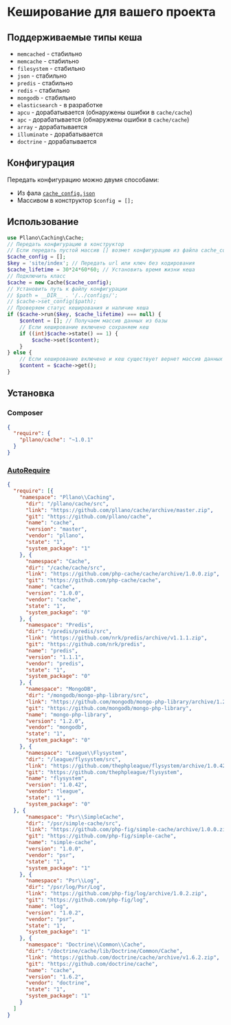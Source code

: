 # Кеширование для вашего проекта
## Поддерживаемые типы кеша
- `memcached` - стабильно
- `memcache` - стабильно
- `filesystem` - стабильно
- `json` - стабильно
- `predis` - стабильно
- `redis` - стабильно
- `mongodb` - стабильно
- `elasticsearch` - в разработке
- `apcu` - дорабатывается (обнаружены ошибки в `cache/cache`)
- `apc` - дорабатывается (обнаружены ошибки в `cache/cache`)
- `array` - дорабатывается
- `illuminate` - дорабатывается
- `doctrine` - дорабатывается
## Конфигурация
Передать конфигурацию можно двумя способами:
- Из фала [`cache_config.json`](https://github.com/pllano/cache/blob/master/src/cache_config.json)
- Массивом в конструктор `$config = [];`
## Использование
```php
use Pllano\Caching\Cache;
// Передать конфигурацию в конструктор
// Если передать пустой массив [] возмет конфигурацию из файла cache_config.json
$cache_config = [];
$key = 'site/index'; // Передать url или ключ без кодирования
$cache_lifetime = 30*24*60*60; // Установить время жизни кеша
// Подключить класс
$cache = new Cache($cache_config);
// Установить путь к файлу конфигурации
// $path = __DIR__ . '/../configs/';
// $cache->set_config($path);
// Проверяем статус кеширования и наличие кеша
if ($cache->run($key, $cache_lifetime) === null) {
    $content = []; // Получаем массив данных из базы
    // Если кеширование включено сохраняем кеш
    if ((int)$cache->state() == 1) {
        $cache->set($content);
    }
} else {
    // Если кеширование включено и кеш существует вернет массив данных из кеша
    $content = $cache->get();
}
```
## Установка
### Composer
```json
{
  "require": {
    "pllano/cache": "~1.0.1"
  }
}
```
### [AutoRequire](https://github.com/pllano/auto-require)
```json
{
  "require": [{
    "namespace": "Pllano\\Caching",
      "dir": "/pllano/cache/src",
      "link": "https://github.com/pllano/cache/archive/master.zip",
      "git": "https://github.com/pllano/cache",
      "name": "cache",
      "version": "master",
      "vendor": "pllano",
      "state": "1",
      "system_package": "1"
    }, {
      "namespace": "Cache",
      "dir": "/cache/cache/src",
      "link": "https://github.com/php-cache/cache/archive/1.0.0.zip",
      "git": "https://github.com/php-cache/cache",
      "name": "cache",
      "version": "1.0.0",
      "vendor": "cache",
      "state": "1",
      "system_package": "0"
    }, {
      "namespace": "Predis",
      "dir": "/predis/predis/src",
      "link": "https://github.com/nrk/predis/archive/v1.1.1.zip",
      "git": "https://github.com/nrk/predis",
      "name": "predis",
      "version": "1.1.1",
      "vendor": "predis",
      "state": "1",
      "system_package": "0"
    }, {
      "namespace": "MongoDB",
      "dir": "/mongodb/mongo-php-library/src",
      "link": "https://github.com/mongodb/mongo-php-library/archive/1.2.0.zip",
      "git": "https://github.com/mongodb/mongo-php-library",
      "name": "mongo-php-library",
      "version": "1.2.0",
      "vendor": "mongodb",
      "state": "1",
      "system_package": "0"
    }, {
      "namespace": "League\\Flysystem",
      "dir": "/league/flysystem/src",
      "link": "https://github.com/thephpleague/flysystem/archive/1.0.42.zip",
      "git": "https://github.com/thephpleague/flysystem",
      "name": "flysystem",
      "version": "1.0.42",
      "vendor": "league",
      "state": "1",
      "system_package": "0"
  }, {
      "namespace": "Psr\\SimpleCache",
      "dir": "/psr/simple-cache/src",
      "link": "https://github.com/php-fig/simple-cache/archive/1.0.0.zip",
      "git": "https://github.com/php-fig/simple-cache",
      "name": "simple-cache",
      "version": "1.0.0",
      "vendor": "psr",
      "state": "1",
      "system_package": "1"
    }, {
      "namespace": "Psr\\Log",
      "dir": "/psr/log/Psr/Log",
      "link": "https://github.com/php-fig/log/archive/1.0.2.zip",
      "git": "https://github.com/php-fig/log",
      "name": "log",
      "version": "1.0.2",
      "vendor": "psr",
      "state": "1",
      "system_package": "1"
    }, {
      "namespace": "Doctrine\\Common\\Cache",
      "dir": "/doctrine/cache/lib/Doctrine/Common/Cache",
      "link": "https://github.com/doctrine/cache/archive/v1.6.2.zip",
      "git": "https://github.com/doctrine/cache",
      "name": "cache",
      "version": "1.6.2",
      "vendor": "doctrine",
      "state": "1",
      "system_package": "1"
    }
  ]
}
```
